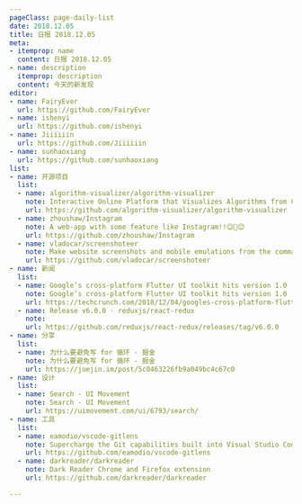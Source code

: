 ```yaml
---
pageClass: page-daily-list
date: 2018.12.05
title: 日报 2018.12.05
meta:
- itemprop: name
  content: 日报 2018.12.05
- name: description
  itemprop: description
  content: 今天的新发现
editor:
- name: FairyEver
  url: https://github.com/FairyEver
- name: ishenyi
  url: https://github.com/ishenyi
- name: Jiiiiiin
  url: https://github.com/Jiiiiiin
- name: sunhaoxiang
  url: https://github.com/sunhaoxiang
list:
- name: 开源项目
  list:
  - name: algorithm-visualizer/algorithm-visualizer
    note: Interactive Online Platform that Visualizes Algorithms from Code
    url: https://github.com/algorithm-visualizer/algorithm-visualizer
  - name: zhoushaw/Instagram
    note: A web-app with some feature like Instagram!!😉📸😊
    url: https://github.com/zhoushaw/Instagram
  - name: vladocar/screenshoteer
    note: Make website screenshots and mobile emulations from the command line.
    url: https://github.com/vladocar/screenshoteer
- name: 新闻
  list:
  - name: Google’s cross-platform Flutter UI toolkit hits version 1.0 | TechCrunch
    note: Google’s cross-platform Flutter UI toolkit hits version 1.0 | TechCrunch
    url: https://techcrunch.com/2018/12/04/googles-cross-platform-flutter-ui-toolkit-hits-version-1-0/
  - name: Release v6.0.0 · reduxjs/react-redux
    note: 
    url: https://github.com/reduxjs/react-redux/releases/tag/v6.0.0
- name: 分享
  list:
  - name: 为什么要避免写 for 循环 - 掘金
    note: 为什么要避免写 for 循环 - 掘金
    url: https://juejin.im/post/5c0463226fb9a049bc4c67c0
- name: 设计
  list:
  - name: Search - UI Movement
    note: Search - UI Movement
    url: https://uimovement.com/ui/6793/search/
- name: 工具
  list:
  - name: eamodio/vscode-gitlens
    note: Supercharge the Git capabilities built into Visual Studio Code — Visualize code authorship at a glance via Git blame annotations and code lens, seamlessly navigate and explore Git repositories, gain valuable insights via powerful comparison commands, and so much more
    url: https://github.com/eamodio/vscode-gitlens
  - name: darkreader/darkreader
    note: Dark Reader Chrome and Firefox extension
    url: https://github.com/darkreader/darkreader

---
```


<daily-list v-bind="$page.frontmatter"/>